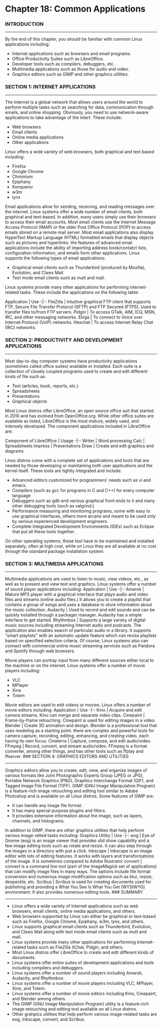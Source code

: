# Chapter 18: Common Applications

### INTRODUCTION
___

By the end of this chapter, you should be familiar with common Linux applications including:
  * Internet applications such as browsers and email programs.
  * Office Productivity Suites such as LibreOffice.
  * Developer tools such as compilers, debuggers, etc.
  * Multimedia applications such as those for audio and video.
  * Graphics editors such as GIMP and other graphics utilities.

### SECTION 1: INTERNET APPLICATIONS
___

The internet is a global network that allows users around the world to perform multiple tasks such as searching for data, communication through emails, and online shopping. Obviously, you need to use network-aware applications to take advantage of the intert. These include:
  * Web browsers
  * Email clients
  * Online media applications
  * Other applications

Linux offers a wide variety of web browsers, both graphical and text based including:
  * Firefox
  * Google Chrome
  * Chromium
  * Epiphany
  * Konqueror
  * w3m
  * lynx

Email applications allow for sending, receiving, and reading messages over the internet. Linux systems offer a wide number of email clients, both graphical and text-based. In addition, many users simply use their browsers to access their email accounts. Most email clients use the Internet Message Access Protocol (IMAP) or the older Post Office Protocol (POP) to access emails stored on a remote mail server. Most email applications also display HyperText Markup Language (HTML) formatted emails that display objects such as pictures and hyperlinks. the features of advanced email applications include the ability of importing address book/contatct lists, configuration information, and emails form other applications. Linux supports the following types of email applications:
  * Graphical email clients such as Thunderbird (produced by Mozilla), Evolution, and Claws Mail.
  * Text mode email clients such as mutt and mail.

Linux systems provide many other applications for performing internet-related tasks. These include the applications on the following table:

Application | Use -|-: FileZilla | Intuitive graphical FTP client that supports FTP, Secure File Transfer Protocol (SFTP) and FTP Secured (FTPS). Used to transfer files to/from FTP servers. Pidgin | To access GTalk, AIM, ICQ, MSN, IRC, and other messaging networks. Ekiga | To connect to Voice over Internet Protocol (VoIP) networks. Hexchat | To access Internet Relay Chat (IRC) networks.

### SECTION 2: PRODUCTIVITY AND DEVELOPMENT APPLICATIONS
___

Most day-to-day computer systems have productivity applications (sometimes called office suites) available or installed. Each suite is a collection of closely coupled programs used to create and edit different kinds of file such as:
  * Text (articles, book, reports, etc.)
  * Spreadsheets
  * Presentations
  * Graphical objects

Most Linux distros offer LibreOffice, an open source office suit that started in 2010 and has evolved from OpenOffice.org. While other office suites are available as listed, LibreOffice is the most mature, widely used, and intensely developed. The component applications included in LibreOffice are:

Component of LibreOffice | Usage -|-: Writer | Word processing Calc | Spreadsheets Impress | Presentations Draw | Create and edit graphics and diagrams

 Linux distros come with a complete set of applications and tools that are needed by those developing or maintaining both user applications and the kernel itself. These tools are tightly integrated and include:
  * Advanced editors customized for programmers' needs such as vi and emacs.
  * Compilers (such as gcc for programs in C and C++) for every computer language
  * Debuggers such as gdb and various graphical front ends to it and many other debugging tools (such as valgrind.)
  * Performance measuring and monitoring programs, some with easy to use graphical interfaces, others more arcane and meant to be used only by serious experienced development engineers.
  * Complete Integrated Development Environments (IDEs) such as Eclipse that put all these tools together.

On other operating systems, these tool have to be maintained and installed separately, often at high cost, while on Linux they are all available at no cost through the standard package installation system.

### SECTION 3: MULTIMEDIA APPLICATIONS
___

Multimedia applications are used to listen to music, view videos, etc., as well as to present and view text and graphics. Linux systems offer a number of sound player applications including: Application | Use -|-: Amarok | Mature MP3 player with a graphical interface that plays audio and video files and streams (online audio files.) It allows you to create a playlist that contains a group of songs and uses a database to store information about the music collection. Audacity | Used to record and edit sounds and can be quickly installed through a packager manager. Audacity has a simple interface to get started. Rhythmbox | Supports a large variety of digital music sources including streaming Internet audio and podcasts. The application also enables search of particular audio in a library. It supports "smart playlists" with an automatic update feature which can revise playlists based on specified selection criteria.  Of course, Linux systems also can connect with commercial online music streaming services such as Pandora and Spotify through web browsers.

Movie players can portray input from many different sources either local to the machine or on the internet. Linux systems offer a number of movie players including:
  * VLC
  * MPlayer
  * Xine
  * Totem

Movie editors are used to edit videos or movies. Linux offers a number of movie editors including: Application | Use -|-: Kino | Acquire and edit camera streams. Kino can merge and separate video clips. Cinepaint | Frame-by-frame retouching. Cinepaint is used for editing images in a video. Blender | Create 3D animation and design. Blender is a professional tool that uses modeling as a starting point. there are complex and powerful tools for camera capture, recording, editing, enhancing, and creating video, each having its own focus. Cinelerra | Capture, compose, and edit audio/video. FFmpeg | Record, convert, and stream audio/video. FFmpeg is a format converter, among other things, and has other tools such as ffplay and ffserver.  ### SECTION 4: GRAPHICS EDITORS AND UTILITIES
___

Graphics editors allow you to create, edit, view, and organize images of various formats like Joint Photographic Experts Group (JPEG or JPG), Portable Network Graphics (PNG), Graphics Interchange Format (GIF), and Tagged Image File Format (TIFF). GIMP (GNU Image Manipulation Program) is a feature-rich image retouching and editing tool similar to Adobe Photoshop and is available on all Linux distros. Some features of GIMP are:
  * It can handle any image file format.
  * It has many special purpose plugins and filters.
  * It provides extensive information about the image, such as layers, channels, and histograms.

In addition to GIMP, there are other graphics utilities that help perform various image-relted tasks including: Graphics Utility | Use -|-: eog | Eye of Gnome (eog) is an image viewer that provides slid show capability and a few image editing tools such as rotate and resize. It can also step through the images in a directory with just a click. Inkscape | Inkscape is an image editor with lots of editing features. It works with layers and transformations of the image. It is sometimes compared to Adobe Illustrator convert | convert is a command line tool (part of the ImageMagick set of applications) that can modify image files in many ways. The options include file format conversion and numerous image modification options such as blur, resize, despeckle, etc. Scribus | Scribus is used for creating documents used for publishing and providing a What You See Is What You Get (WYSIWYG) environment. It also provides numerous editing tools.  ### SUMMARY
___

 * Linux offers a wide variety of Internet applications such as web browsers, email clients, online media applications, and others.
  * Web browsers supported by Linux can either be graphical or text-based such as Firefox, Google Chrome, Epiphany, w3m, lynx, and others.
  * Linux supports graphical email clients such as Thunderbird, Evolution, and Claws Mail along with text mode email clients such as mutt and mail.
  * Linux systems provide many other applications for performing Internet-related tasks such as FileZilla XChat, Pidgin, and others.
  * Most Linux distros offer LibreOffice to create and edit different kinds of documents.
  * Linux systems offer entire suites of development applications and tools including compilers and debuggers.
  * Linux systems offer a number of sound players including Amarok, Audacity, and Rhythmbox.
  * Linux systems offer a number of movie players including VLC, MPlayer, Xine, and Totem.
  * Linux systems offer a number of movie editors including Kino, Cinepaint, and Blender among others.
  * The GIMP (GNU Image Manipulation Program) utility is a feature-rich image retouching and editing tool available on all Linux distros.
  * Other grahpics utilities that help perform various image-related tasks are eog, Inkscape, convert, and Scribus. 